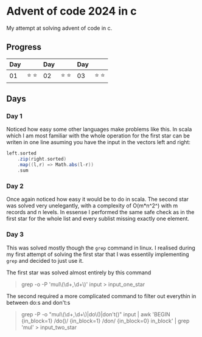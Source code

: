 # Advent of code 2024 in c
My attempt at solving advent of code in c. 

## Progress

| Day|       |Day|| Day ||
| -- | ----- | - | - | - | - |
| 01 | :star: :star: | 02 | :star: :star: | 03 | :star: :star: |

## Days
### Day 1
Noticed how easy some other languages make problems like this. In scala which I am most familiar with the whole operation for the first star can be writen in one line asuming you have the input in the vectors left and right:
```scala
left.sorted
    .zip(right.sorted)
    .map((l,r) => Math.abs(l-r))
    .sum
```
### Day 2
Once again noticed how easy it would be to do in scala. The second star was solved very unelegantly, with a complexity of O(m*n^2^) with m records and n levels. In essense I performed the same safe check as in the first star for the whole list and every sublist missing exactly one element.

### Day 3
This was solved mostly though the `grep` command in linux. I realised during my first attempt of solving the first star that I was essentily implementing `grep` and decided to just use it.

The first star was solved almost entirely by this command
> grep -o -P 'mul\\(\d+,\d+\\)' input > input_one_star

The second required a more complicated command to filter out everythin in between do:s and don't:s
> grep -P -o "mul\\(\d+,\d+\\)|do\\(\)|don't\(\)" input | awk 'BEGIN {in_block=1} /do\(\)/ {in_block=1} /don/ {in_block=0} in_block' | grep 'mul' > input_two_star
